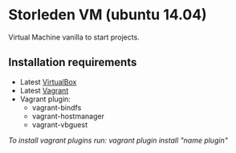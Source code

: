 # Storleden VM (ubuntu 14.04)

Virtual Machine vanilla to start projects.

## Installation requirements


* Latest [VirtualBox](https://www.virtualbox.org/wiki/Downloads)
* Latest [Vagrant](https://www.vagrantup.com/downloads.html)
* Vagrant plugin:
  * vagrant-bindfs
  * vagrant-hostmanager
  * vagrant-vbguest

*To install vagrant plugins run: vagrant plugin install "name plugin"*
